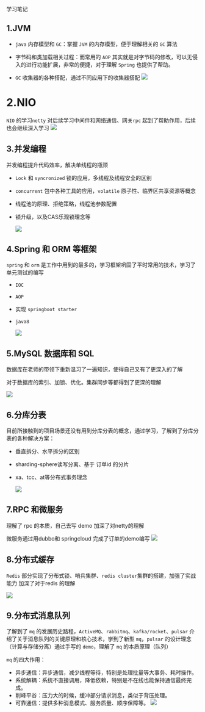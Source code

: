 学习笔记

## 1.JVM
- `java` 内存模型和 `GC`：掌握 `JVM` 的内存模型，便于理解相关的 `GC` 算法

- 字节码和类加载相关过程：而常用的 `AOP` 其实就是对字节码的修改，可以无侵入的进行功能扩展，非常的便捷，对于理解 `Spring` 也提供了帮助。

- `GC` 收集器的各种搭配，通过不同应用下的收集器搭配
 ![](内存参数关系图.jpg)
 
 
 
# 2.NIO
`NIO` 的学习`netty` 对后续学习中间件和网络通信、网关`rpc` 起到了帮助作用，后续也会继续深入学习
 ![](NIO.jpg)
 
 
## 3.并发编程

并发编程提升代码效率，解决单线程的瓶颈

- `Lock` 和 `syncronized` 锁的应用，多线程及线程安全的区别

- `concurrent` 包中各种工具的应用，`volatile` 原子性、临界区共享资源等概念

- 线程池的原理、拒绝策略，线程池参数配置

- 锁升级，以及CAS乐观锁理念等

  ![](Java并发编程.jpg)
  
## 4.Spring 和 ORM 等框架

`spring` 和 `orm` 是工作中用到的最多的，学习框架巩固了平时常用的技术，学习了单元测试的编写

- `IOC`

- `AOP`

- 实现 `springboot starter`

- `java8`

  ![](.Java框架.jpg)

## 5.MySQL 数据库和 SQL

数据库在老师的带领下重新温习了一遍知识，使得自己又有了更深入的了解

对于数据库的索引、加锁、优化。集群同步等都得到了更深的理解

![](性能与SQL优化.jpg)

## 6.分库分表

目前所接触到的项目场景还没有用到分库分表的概念，通过学习，了解到了分库分表的各种解决方案：

- 垂直拆分、水平拆分的区别

- sharding-sphere读写分离、基于 订单id 的分片

- xa、tcc、at等分布式事务理念

  ![](高可用与读写分离.jpg)

## 7.RPC 和微服务

理解了 rpc 的本质，自己去写 demo 加深了对netty的理解

微服务通过用dubbo和 springcloud 完成了订单的demo编写
 ![](RPC、微服务.jpg)

## 8.分布式缓存

`Redis` 部分实现了分布式锁、哨兵集群、`redis cluster`集群的搭建，加强了实战能力  加深了对于redis 的理解

![](缓存.jpg)

## 9.分布式消息队列

了解到了 `mq` 的发展历史路程，`ActiveMQ`、`rabbitmq`、`kafka/rocket`、`pulsar` 
介绍了关于消息队列的关键原理和核心技术，学到了新型 `mq`，`pulsar` 的设计理念（计算与存储分离）通过手写的 `demo`，理解了 `mq` 的本质原理（队列）

`mq` 的四大作用：

- 异步通信：异步通信，减少线程等待，特别是处理批量等大事务、耗时操作。
- 系统解耦：系统不直接调用，降低依赖，特别是不在线也能保持通信最终完成。
- 削峰平谷：压力大的时候，缓冲部分请求消息，类似于背压处理。
- 可靠通信：提供多种消息模式、服务质量、顺序保障等。
 ![](消息队列.jpg)